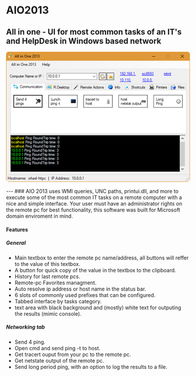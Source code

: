 # AIO2013
## All in one - UI for most common tasks of an IT's and HelpDesk in Windows based network
<p align="center">
  <img src="https://github.com/ohadts/AIO2013/blob/master/github/main.png" alt="all in one">
</p>
---
### AIO 2013 uses WMI queries, UNC paths, printui.dll, and more to execute some of the most common IT tasks on a remote computer with a nice and simple interface. 
Your user must have an administrator rights on the remote pc for best functionality, this software was built for Microsoft domain enviroment in mind.

#### Features
##### General
- Main textbox to enter the remote pc name/address, all buttons will reffer to the value of this textbox. 
- A button for quick copy of the value in the textbox to the clipboard.
- History for last remote pcs.
- Remote-pc Favorites managment.
- Auto resolve ip address or host name in the status bar.
- 6 slots of commonly used prefixes that can be configured.
- Tabbed interface by tasks category.
- text area with black background and (mostly) white text for outputing the results (mimic console).

##### Networking tab
- Send 4 ping.
- Open cmd and send ping -t to host.
- Get tracert ouput from your pc to the remote pc.
- Get netstate output of the remote pc.
- Send long period ping, with an option to log the results to a file.

